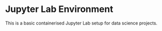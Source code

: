 # Jupyter Lab Environment
This is a basic containerised Jupyter Lab setup for data science projects.
